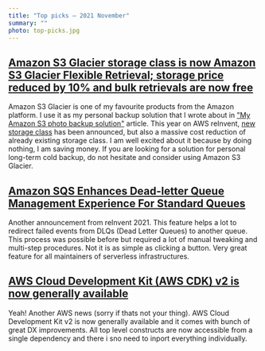 ```yaml
---
title: "Top picks — 2021 November"
summary: ""
photo: top-picks.jpg
---
```


## [Amazon S3 Glacier storage class is now Amazon S3 Glacier Flexible Retrieval; storage price reduced by 10% and bulk retrievals are now free](https://aws.amazon.com/about-aws/whats-new/2021/11/amazon-s3-glacier-storage-class-amazon-s3-glacier-flexible-retrieval/)

Amazon S3 Glacier is one of my favourite products from the Amazon platform. I use it as my personal backup solution that I wrote about in ["My Amazon S3 photo backup solution"](https://pawelgrzybek.com/my-amazon-s3-photo-backup-solution/) article. This year on AWS reInvent, [new storage class](https://aws.amazon.com/about-aws/whats-new/2021/11/amazon-s3-glacier-instant-retrieval-storage-class/) has been announced, but also a massive cost reduction of already existing storage class. I am well excited about it because by doing nothing, I am saving money. If you are looking for a solution for personal long-term cold backup, do not hesitate and consider using Amazon S3 Glacier.

## [Amazon SQS Enhances Dead-letter Queue Management Experience For Standard Queues](https://aws.amazon.com/about-aws/whats-new/2021/12/amazon-sqs-dead-letter-queue-management-experience-queues/)

Another announcement from reInvent 2021. This feature helps a lot to redirect failed events from DLQs (Dead Letter Queues) to another queue. This process was possible before but required a lot of manual tweaking and multi-step procedures. Not it is as simple as clicking a button. Very great feature for all maintainers of serverless infrastructures.

## [AWS Cloud Development Kit (AWS CDK) v2 is now generally available](https://aws.amazon.com/about-aws/whats-new/2021/12/aws-cloud-development-kit-cdk-generally-available/)

Yeah! Another AWS news (sorry if thats not your thing). AWS Cloud Development Kit v2 is now generally available and it comes with bunch of great DX improvements. All top level constructs are now accessible from a single dependency and there i sno need to inport everything individually. 
